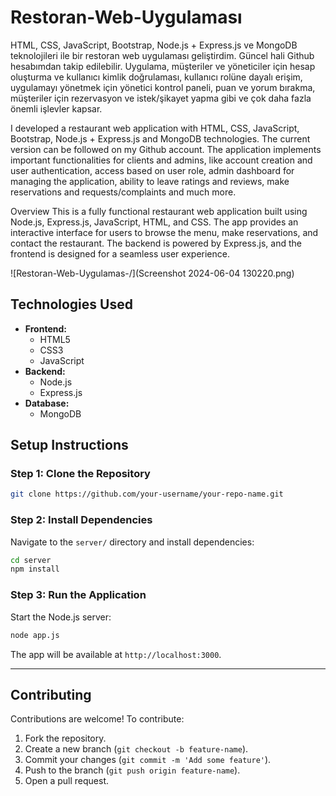 # Restoran-Web-Uygulaması

HTML, CSS, JavaScript, Bootstrap, Node.js + Express.js ve MongoDB teknolojileri ile bir restoran web uygulaması geliştirdim. Güncel hali Github hesabımdan takip edilebilir. Uygulama, müşteriler ve yöneticiler için hesap oluşturma ve kullanıcı kimlik doğrulaması, kullanıcı rolüne dayalı erişim, uygulamayı yönetmek için yönetici kontrol paneli, puan ve yorum bırakma, müşteriler için rezervasyon ve istek/şikayet yapma gibi ve çok daha fazla önemli işlevler kapsar.

I developed a restaurant web application with HTML, CSS, JavaScript, Bootstrap, Node.js + Express.js and MongoDB technologies. The current version can be followed on my Github account. The application implements important functionalities for clients and admins, like account creation and user authentication, access based on user role, admin dashboard for managing the application, ability to leave ratings and reviews, make reservations and requests/complaints and much more.

Overview
This is a fully functional restaurant web application built using Node.js, Express.js, JavaScript, HTML, and CSS. The app provides an interactive interface for users to browse the menu, make reservations, and contact the restaurant. The backend is powered by Express.js, and the frontend is designed for a seamless user experience.


![Restoran-Web-Uygulamas-/](Screenshot 2024-06-04 130220.png)  


## **Technologies Used**

- **Frontend:**
  - HTML5
  - CSS3
  - JavaScript
- **Backend:**
  - Node.js
  - Express.js
- **Database:**
  - MongoDB 


## **Setup Instructions**

### **Step 1: Clone the Repository**
```bash
git clone https://github.com/your-username/your-repo-name.git
```

### **Step 2: Install Dependencies**
Navigate to the `server/` directory and install dependencies:
```bash
cd server
npm install
```

### **Step 3: Run the Application**
Start the Node.js server:
```bash
node app.js
```
The app will be available at `http://localhost:3000`.

---

## **Contributing**

Contributions are welcome! To contribute:
1. Fork the repository.
2. Create a new branch (`git checkout -b feature-name`).
3. Commit your changes (`git commit -m 'Add some feature'`).
4. Push to the branch (`git push origin feature-name`).
5. Open a pull request.
